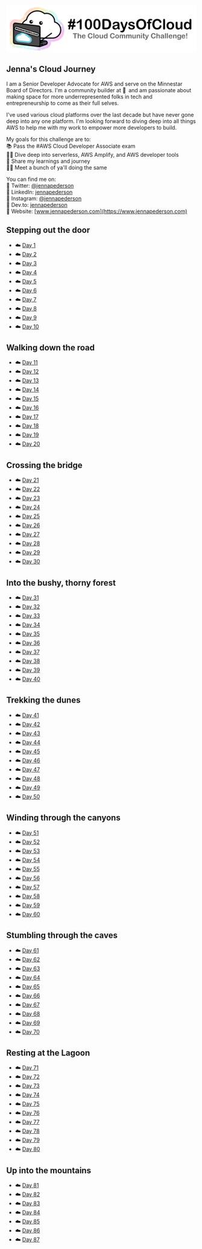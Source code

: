 <p align="center">
  <img src="banner.png">
</p>

<!--

## The Challenge
1. Read about the challenge and register at [#100DaysOfCloud.com](https://100DaysOfCloud.com)
2. Join the [Discord Channel](https://discord.gg/c6Db8nY)
3. Copy the [100DaysOfCloud/100DaysOfCloud Journey Template](https://github.com/100DaysOfCloud/100DaysOfCloud/generate)
4. Use the [Micro](Templates/000-DAY-ARTICLE-MICRO-TEMPLATE.md), [Short](Templates/001-DAY-ARTICLE-SHORT-TEMPLATE.md) or [Long](Templates/002-DAY-ARTICLE-LONG-TEMPLATE.md) Day Journey Template and document your day-to-day progress.
5. Update your main README to link back to your Day Journey article
4. If you need ideas go to [#100DaysOfCloudIdeas](https://github.com/100DaysOfCloud/100DaysOfCloudIdeas)

## How to use this template:
Fill in your details where you see this icon ✍️
We have provided a sample Day Journey entry staring at 0. You can delete this example.

-->

## Jenna's Cloud Journey

I am a Senior Developer Advocate for AWS and serve on the Minnestar Board of Directors. I'm a community builder at 💛 and am passionate about making space for more underrepresented folks in tech and entrepreneurship to come as their full selves.

I've used various cloud platforms over the last decade but have never gone deep into any one platform. I'm looking forward to diving deep into all things AWS to help me with my work to empower more developers to build.

My goals for this challenge are to:  
📚 Pass the #AWS Cloud Developer Associate exam  
🏊‍♀️ Dive deep into serverless, AWS Amplify, and AWS developer tools  
📣 Share my learnings and journey  
👯‍♀️ Meet a bunch of ya'll doing the same  

You can find me on:  
🔹 Twitter: [@jennapederson](https://twitter.com/jennapederson)  
🔹 LinkedIn: [jennapederson](https://www.linkedin.com/in/jennapederson/)  
🔹 Instagram: [@jennapederson](https://instagram.com/jennapederson)  
🔹 Dev.to: [jennapederson](https://dev.to/jennapederson)  
🔹 Website: [www.jennapederson.com](https://www.jennapederson.com)  

## Stepping out the door

- ☁️ [Day 1](Journey/001/Readme.md)
- ☁️ [Day 2](Journey/002/Readme.md)
- ☁️ [Day 3](Journey/003/Readme.md)
- ☁️ [Day 4](Journey/004/Readme.md)
- ☁️ [Day 5](Journey/005/Readme.md)
- ☁️ [Day 6](Journey/006/Readme.md)
- ☁️ [Day 7](Journey/007/Readme.md)
- ☁️ [Day 8](Journey/008/Readme.md)
- ☁️ [Day 9](Journey/009/Readme.md)
- ☁️ [Day 10](Journey/010/Readme.md)

## Walking down the road

- ☁️ [Day 11](Journey/011/Readme.md)
- ☁️ [Day 12](Journey/012/Readme.md)
- ☁️ [Day 13](Journey/013/Readme.md)
- ☁️ [Day 14](Journey/014/Readme.md)
- ☁️ [Day 15](Journey/015/Readme.md)
- ☁️ [Day 16](Journey/016/Readme.md)
- ☁️ [Day 17](Journey/017/Readme.md)
- ☁️ [Day 18](Journey/018/Readme.md)
- ☁️ [Day 19](Journey/019/Readme.md)
- ☁️ [Day 20](Journey/020/Readme.md)

## Crossing the bridge

- ☁️ [Day 21](Journey/021/Readme.md)
- ☁️ [Day 22](Journey/022/Readme.md)
- ☁️ [Day 23](Journey/023/Readme.md)
- ☁️ [Day 24](Journey/024/Readme.md)
- ☁️ [Day 25](Journey/025/Readme.md)
- ☁️ [Day 26](Journey/026/Readme.md)
- ☁️ [Day 27](Journey/027/Readme.md)
- ☁️ [Day 28](Journey/028/Readme.md)
- ☁️ [Day 29](Journey/029/Readme.md)
- ☁️ [Day 30](Journey/030/Readme.md)

## Into the bushy, thorny forest

- ☁️ [Day 31](Journey/031/Readme.md)
- ☁️ [Day 32](Journey/032/Readme.md)
- ☁️ [Day 33](Journey/033/Readme.md)
- ☁️ [Day 34](Journey/034/Readme.md)
- ☁️ [Day 35](Journey/035/Readme.md)
- ☁️ [Day 36](Journey/036/Readme.md)
- ☁️ [Day 37](Journey/037/Readme.md)
- ☁️ [Day 38](Journey/038/Readme.md)
- ☁️ [Day 39](Journey/039/Readme.md)
- ☁️ [Day 40](Journey/040/Readme.md)

## Trekking the dunes

- ☁️ [Day 41](Journey/041/Readme.md)
- ☁️ [Day 42](Journey/042/Readme.md)
- ☁️ [Day 43](Journey/043/Readme.md)
- ☁️ [Day 44](Journey/044/Readme.md)
- ☁️ [Day 45](Journey/045/Readme.md)
- ☁️ [Day 46](Journey/046/Readme.md)
- ☁️ [Day 47](Journey/047/Readme.md)
- ☁️ [Day 48](Journey/048/Readme.md)
- ☁️ [Day 49](Journey/049/Readme.md)
- ☁️ [Day 50](Journey/050/Readme.md)

## Winding through the canyons

- ☁️ [Day 51](Journey/051/Readme.md)
- ☁️ [Day 52](Journey/052/Readme.md)
- ☁️ [Day 53](Journey/053/Readme.md)
- ☁️ [Day 54](Journey/054/Readme.md)
- ☁️ [Day 55](Journey/055/Readme.md)
- ☁️ [Day 56](Journey/056/Readme.md)
- ☁️ [Day 57](Journey/057/Readme.md)
- ☁️ [Day 58](Journey/058/Readme.md)
- ☁️ [Day 59](Journey/059/Readme.md)
- ☁️ [Day 60](Journey/060/Readme.md)

## Stumbling through the caves

- ☁️ [Day 61](Journey/061/Readme.md)
- ☁️ [Day 62](Journey/062/Readme.md)
- ☁️ [Day 63](Journey/063/Readme.md)
- ☁️ [Day 64](Journey/064/Readme.md)
- ☁️ [Day 65](Journey/065/Readme.md)
- ☁️ [Day 66](Journey/066/Readme.md)
- ☁️ [Day 67](Journey/067/Readme.md)
- ☁️ [Day 68](Journey/068/Readme.md)
- ☁️ [Day 69](Journey/069/Readme.md)
- ☁️ [Day 70](Journey/070/Readme.md)

## Resting at the Lagoon

- ☁️ [Day 71](Journey/071/Readme.md)
- ☁️ [Day 72](Journey/072/Readme.md)
- ☁️ [Day 73](Journey/073/Readme.md)
- ☁️ [Day 74](Journey/074/Readme.md)
- ☁️ [Day 75](Journey/075/Readme.md)
- ☁️ [Day 76](Journey/076/Readme.md)
- ☁️ [Day 77](Journey/077/Readme.md)
- ☁️ [Day 78](Journey/078/Readme.md)
- ☁️ [Day 79](Journey/079/Readme.md)
- ☁️ [Day 80](Journey/080/Readme.md)

## Up into the mountains

- ☁️ [Day 81](Journey/081/Readme.md)
- ☁️ [Day 82](Journey/082/Readme.md)
- ☁️ [Day 83](Journey/083/Readme.md)
- ☁️ [Day 84](Journey/084/Readme.md)
- ☁️ [Day 85](Journey/085/Readme.md)
- ☁️ [Day 86](Journey/086/Readme.md)
- ☁️ [Day 87](Journey/087/Readme.md)
<!--
- ☁️ [Day 88](Journey/088/Readme.md)
- ☁️ [Day 89](Journey/089/Readme.md)
- ☁️ [Day 90](Journey/090/Readme.md)

## Into the sky to touch the cloud!

- ☁️ [Day 91](Journey/091/Readme.md)
- ☁️ [Day 92](Journey/092/Readme.md)
- ☁️ [Day 93](Journey/093/Readme.md)
- ☁️ [Day 94](Journey/094/Readme.md)
- ☁️ [Day 95](Journey/095/Readme.md)
- ☁️ [Day 96](Journey/096/Readme.md)
- ☁️ [Day 97](Journey/097/Readme.md)
- ☁️ [Day 98](Journey/098/Readme.md)
- ☁️ [Day 99](Journey/099/Readme.md)
- ☁️ [Day 100](Journey/100/Readme.md)
-->